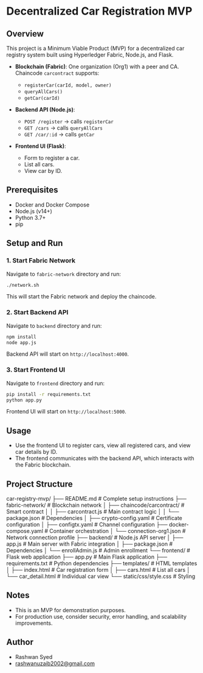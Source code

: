 # Decentralized Car Registration MVP

## Overview
This project is a Minimum Viable Product (MVP) for a decentralized car registry system built using Hyperledger Fabric, Node.js, and Flask.

- **Blockchain (Fabric)**: One organization (Org1) with a peer and CA. Chaincode `carcontract` supports:
  - `registerCar(carId, model, owner)`
  - `queryAllCars()`
  - `getCar(carId)`

- **Backend API (Node.js)**:
  - `POST /register` → calls `registerCar`
  - `GET /cars` → calls `queryAllCars`
  - `GET /car/:id` → calls `getCar`

- **Frontend UI (Flask)**:
  - Form to register a car.
  - List all cars.
  - View car by ID.

## Prerequisites
- Docker and Docker Compose
- Node.js (v14+)
- Python 3.7+
- pip

## Setup and Run

### 1. Start Fabric Network
Navigate to `fabric-network` directory and run:
```bash
./network.sh
```
This will start the Fabric network and deploy the chaincode.

### 2. Start Backend API
Navigate to `backend` directory and run:
```bash
npm install
node app.js
```
Backend API will start on `http://localhost:4000`.

### 3. Start Frontend UI
Navigate to `frontend` directory and run:
```bash
pip install -r requirements.txt
python app.py
```
Frontend UI will start on `http://localhost:5000`.

## Usage
- Use the frontend UI to register cars, view all registered cars, and view car details by ID.
- The frontend communicates with the backend API, which interacts with the Fabric blockchain.

## Project Structure
car-registry-mvp/
├── README.md                    # Complete setup instructions
├── fabric-network/              # Blockchain network
│   ├── chaincode/carcontract/   # Smart contract
│   │   ├── carcontract.js       # Main contract logic
│   │   └── package.json         # Dependencies
│   ├── crypto-config.yaml       # Certificate configuration
│   ├── configtx.yaml           # Channel configuration
├── docker-compose.yaml     # Container orchestration
│   └── connection-org1.json     # Network connection profile
├── backend/                     # Node.js API server
│   ├── app.js                   # Main server with Fabric integration
│   ├── package.json             # Dependencies
│   └── enrollAdmin.js           # Admin enrollment
└── frontend/                    # Flask web application
    ├── app.py                   # Main Flask application
    ├── requirements.txt         # Python dependencies
    ├── templates/               # HTML templates
    │   ├── index.html           # Car registration form
    │   ├── cars.html           # List all cars
    │   └── car_detail.html      # Individual car view
    └── static/css/style.css     # Styling

## Notes
- This is an MVP for demonstration purposes.
- For production use, consider security, error handling, and scalability improvements.

## Author
- Rashwan Syed
- rashwanuzaib2002@gmail.com

